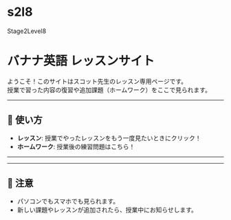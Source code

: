 # s2l8
Stage2Level8
# バナナ英語 レッスンサイト

ようこそ！このサイトはスコット先生のレッスン専用ページです。  
授業で習った内容の復習や追加課題（ホームワーク）をここで見られます。

---

## 🔑 使い方
- **レッスン**: 授業でやったレッスンをもう一度見たいときにクリック！
- **ホームワーク**: 授業後の練習問題はこちら！

---

---

## 🎯 注意
- パソコンでもスマホでも見られます。
- 新しい課題やレッスンが追加されたら、授業中にお知らせします。
